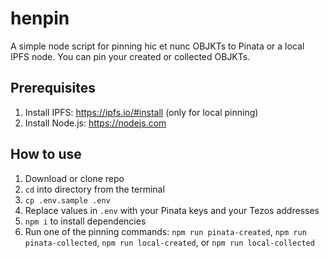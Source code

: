 # henpin

A simple node script for pinning hic et nunc OBJKTs to Pinata or a local IPFS
node. You can pin your created or collected OBJKTs.

## Prerequisites

1. Install IPFS: https://ipfs.io/#install (only for local pinning)
1. Install Node.js: https://nodejs.com

## How to use

1. Download or clone repo
1. `cd` into directory from the terminal
1. `cp .env.sample .env`
1. Replace values in `.env` with your Pinata keys and your Tezos addresses
1. `npm i` to install dependencies
1. Run one of the pinning commands: `npm run pinata-created`, `npm run pinata-collected`, `npm run local-created`, or `npm run local-collected`
